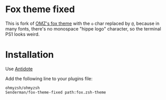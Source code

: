 # Fox theme fixed

This is fork of [OMZ's fox theme](https://github.com/ohmyzsh/ohmyzsh/blob/master/themes/fox.zsh-theme) with the `☮` char replaced by `@`, because in many fonts, there's no monospace "hippe logo" character, so the terminal PS1 looks weird.

# Installation

Use [Antidote](https://getantidote.github.io/)

Add the following line to your plugins file:

```
ohmyzsh/ohmyzsh
Senderman/fox-theme-fixed path:fox.zsh-theme
```

